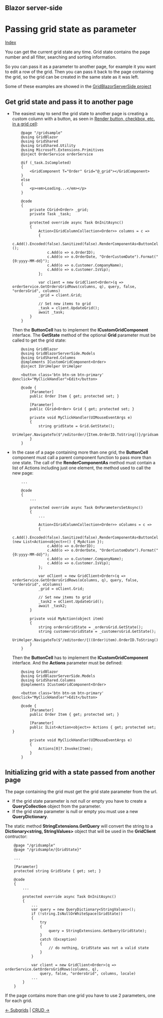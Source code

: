 ## Blazor server-side

# Passing grid state as parameter

[Index](Documentation.md)

You can get the current grid state any time.
Grid state contains the page number and all filter, searching and sorting information.

So you can pass it as a parameter to another page, for example it you want to edit a row of the grid.
Then you can pass it back to the page containing the grid, so the grid can be created in the same state as it was left.

Some of these examples are showed in the [GridBlazorServerSide project](https://github.com/gustavnavar/Grid.Blazor/tree/master/GridBlazorServerSide)

## Get grid state and pass it to another page

* The easiest way to send the grid state to another page is creating a custom column with a button, as seen in [Render button, checkbox, etc. in a grid cell](Render_button_checkbox_etc_in_a_grid_cell.md):
    ```razor
        @page "/gridsample"
        @using GridBlazor
        @using GridShared
        @using GridShared.Utility
        @using Microsoft.Extensions.Primitives
        @inject OrderService orderService

        @if (_task.IsCompleted)
        {
            <GridComponent T="Order" Grid="@_grid"></GridComponent>
        }
        else
        {
            <p><em>Loading...</em></p>
        }

        @code
        {
            private CGrid<Order> _grid;
            private Task _task;

            protected override async Task OnInitAsync()
            {
                Action<IGridColumnCollection<Order>> columns = c =>
                {
                    c.Add().Encoded(false).Sanitized(false).RenderComponentAs<ButtonCell>();
                    c.Add(o => o.OrderID);
                    c.Add(o => o.OrderDate, "OrderCustomDate").Format("{0:yyyy-MM-dd}");
                    c.Add(o => o.Customer.CompanyName);
                    c.Add(o => o.Customer.IsVip);
                };

                var client = new GridClient<Order>(q => orderService.GetOrdersGridRows(columns, q), query, false, "ordersGrid", columns)
                _grid = client.Grid;

                // Set new items to grid
                _task = client.UpdateGrid();
                await _task;
            }
        }
    ```

    Then the **ButtonCell** has to implement the **ICustomGridComponent** interface.
The **GetState** method of the optional **Grid** parameter must be called to get the grid state:
    ```razor
        @using GridBlazor
        @using GridBlazorServerSide.Models
        @using GridShared.Columns
        @implements ICustomGridComponent<Order>
        @inject IUriHelper UriHelper

        <button class='btn btn-sm btn-primary' @onclick="MyClickHandler">Edit</button>

        @code {
            [Parameter]
            public Order Item { get; protected set; }

            [Parameter]
            public CGrid<Order> Grid { get; protected set; }

            private void MyClickHandler(UIMouseEventArgs e)
            {
                string gridState = Grid.GetState();
                UriHelper.NavigateTo($"/editorder/{Item.OrderID.ToString()}/gridsample/{gridState}");          
            }
        }
    ```

* In the case of a page containing more than one grid, the **ButtonCell** component must call a parent component function to pass more than one state.
The call of the **RenderComponentAs** method must contain a list of Actions including just one element, the method used to call the new page:
    ```razor
        ...

        @code
        {
            ...

            protected override async Task OnParametersSetAsync()
            {
                ...

                Action<IGridColumnCollection<Order>> oColumns = c =>
                {
                    c.Add().Encoded(false).Sanitized(false).RenderComponentAs<ButtonCell>(new List<Action<object>>() { MyAction });
                    c.Add(o => o.OrderID);
                    c.Add(o => o.OrderDate, "OrderCustomDate").Format("{0:yyyy-MM-dd}");
                    c.Add(o => o.Customer.CompanyName);
                    c.Add(o => o.Customer.IsVip);
                };

                var oClient = new GridClient<Order>(q => orderService.GetOrdersGridRows(oColumns, q), query, false, "ordersGrid", oColumns)
                _grid = oClient.Grid;

                // Set new items to grid
                _task2 = oClient.UpdateGrid();
                await _task2;
            }

            private void MyAction(object item)
            {
                string ordersGridState = _ordersGrid.GetState();
                string customersGridState = _customersGrid.GetState();
                UriHelper.NavigateTo($"/editorder/{((Order)item).OrderID.ToString()}/multiplegrids/{ordersGridState}/{customersGridState}");
            }
        }
    ```

    Then the **ButtonCell** has to implement the **ICustomGridComponent** interface. And the **Actions** parameter must be defined:
    ```razor
        @using GridBlazor
        @using GridBlazorServerSide.Models
        @using GridShared.Columns
        @implements ICustomGridComponent<Order>

        <button class='btn btn-sm btn-primary' @onclick="MyClickHandler">Edit</button>

        @code {
            [Parameter]
            public Order Item { get; protected set; }

            [Parameter]
            public IList<Action<object>> Actions { get; protected set; }

            private void MyClickHandler(UIMouseEventArgs e)
            {
                Actions[0]?.Invoke(Item);      
            }
        }
    ```

## Initializing grid with a state passed from another page

The page containing the grid must get the grid state parameter from the url.
* If the grid state parameter is not null or empty you have to create a **QueryCollection** object from the parameter.
* If the grid state parameter is null or empty you must use a new **QueryDictionary<StringValues>**.

The static method **StringExtensions.GetQuery** will convert the string to a **Dictionary<string, StringValues>** object that will be used in the **GridClient** contructor:
```razor
    @page "/gridsample"
    @page "/gridsample/{GridState}"

    ...

    [Parameter]
    protected string GridState { get; set; }

    @code
    {
        ...

        protected override async Task OnInitAsync()
        {
            ...
            var query = new QueryDictionary<StringValues>();
            if (!string.IsNullOrWhiteSpace(GridState))
            {
                try
                {
                    query = StringExtensions.GetQuery(GridState);
                }
                catch (Exception)
                {
                    // do nothing, GridState was not a valid state
                }
            }

            var client = new GridClient<Order>(q => orderService.GetOrdersGridRows(columns, q),
                query, false, "ordersGrid", columns, locale)
            ...
        }
    }
```

If the page contains more than one grid you have to use 2 parameters, one for each grid.

[<- Subgrids](Subgrids.md) | [CRUD ->](Crud.md)